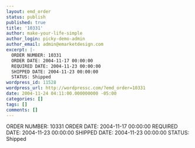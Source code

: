 ```yaml
---
layout: emd_order
status: publish
published: true
title: '10331'
author: make-your-life-simple
author_login: picky-demo-admin
author_email: admin@emarketdesign.com
excerpt: |-
  ORDER NUMBER: 10331
  ORDER DATE: 2004-11-17 00:00:00
  REQUIRED DATE: 2004-11-23 00:00:00
  SHIPPED DATE: 2004-11-23 00:00:00
  STATUS: Shipped
wordpress_id: 11528
wordpress_url: http://wordpressc.com/?emd_order=10331
date: 2004-11-24 04:11:00.000000000 -05:00
categories: []
tags: []
comments: []
---
```

ORDER NUMBER: 10331
ORDER DATE: 2004-11-17 00:00:00
REQUIRED DATE: 2004-11-23 00:00:00
SHIPPED DATE: 2004-11-23 00:00:00
STATUS: Shipped
